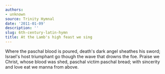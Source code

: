 ```yaml
---
authors:
- unknown
source: Trinity Hymnal
date: '2011-01-09'
description: ''
slug: 6th-century-latin-hymn
title: At the Lamb's high feast we sing
---
```


Where the paschal blood is poured, death's dark angel sheathes his sword;
Israel's host triumphant go though the wave that drowns the foe.
Praise we Christ, whose blood was shed, paschal victim paschal bread; with sincerity and love eat we manna from above.



